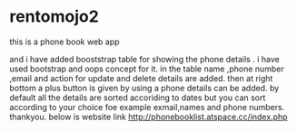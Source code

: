 # rentomojo2
this is a phone book web app 

and i have added booststrap table for showing the phone details .
i have used bootstrap and oops concept for it.
in the table name ,phone number ,email and action for update and delete details are added.
then at right bottom a plus button is given by using a phone details can be added.
by default all the details are sorted accoriding to dates but you can sort according to your choice foe example exmail,names and phone numbers.
thankyou.
 below is website link
 http://phonebooklist.atspace.cc/index.php
